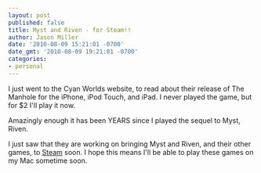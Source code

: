 ```yaml
---
layout: post
published: false
title: Myst and Riven - for Steam!!
author: Jason Miller
date: '2010-08-09 15:21:01 -0700'
date_gmt: '2010-08-09 19:21:01 -0700'
categories:
- personal
---
```


I just went to the Cyan Worlds website, to read about their release of The
Manhole for the iPhone, iPod Touch, and iPad. I never played the game, but for
$2 I'll play it now.

Amazingly enough it has been YEARS since I played the sequel to Myst, Riven.

I just saw that they are working on bringing Myst and Riven, and their other
games, to [Steam](http://www.cyanworlds.com/products/index.php) soon. I hope
this means I'll be able to play these games on my Mac sometime soon.
